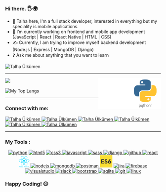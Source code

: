 ### Hi there. 🖐🌍

- 🚀 Talha here, I'm a full stack developer, interested in everything but my speciality is mobile applications. 
- 💪 I’m currently working on frontend and mobile app development (JavaScript | React | React Native | HTML | CSS)
- ✍ Currently, I am trying to improve myself backend development (Node.js | Express | MongoDB | Django)
- ❓   Ask me about anything that you want to learn

<!--[![GitHub Follow Badge](https://github.com/Talha-35?tab=followers)](https://github.com/Talha-35)-->

<p align="left"> <img src="https://komarev.com/ghpvc/?username=Talha-35" alt="Talha Ülkümen" /> </p>
<hr>
<p float="center">
  <img  src="https://github-readme-stats.vercel.app/api?username=Talha-35&show_icons=true&theme=radical" />
  <img src="./all.gif" alt="react-native" width="20%" height="20%" align="right">
  <img src="./react.gif" alt="react-native" width="20%" height="20%" align="right">  
</p>

<img  src="https://github-readme-stats.vercel.app/api/top-langs/?username=Talha-35&layout=compact&hide=html,css" alt="My Top Langs" />
  
<hr>


### Connect with me:

<a href="https://medium.com/@tlh.34.bd" target="_blank">
    <img src="https://img.shields.io/badge/%20-medium-black" alt="Talha Ülkümen">
</a>
<a href="https://twitter.com" target="_blank">
    <img src="https://img.shields.io/badge/%20-twitter-%231DA1F2" alt="Talha Ülkümen">
</a>
<a href="https://www.instagram.com" target="_blank">
    <img src="https://img.shields.io/badge/%20-instagram-fbad50" alt="Talha Ülkümen">
</a>
<a href="https://www.linkedin.com/in/talha-%C3%BClk%C3%BCmen-4854391b8/" target="_blank">
    <img src="https://img.shields.io/badge/%20-linkedin-0072b1" alt="Talha Ülkümen">
</a>
<a href="mailto:tlh.34.bd@gmail.com" target="_blank">
    <img src="https://img.shields.io/badge/%20-gmail-B23121" alt="Talha Ülkümen">
</a>
<a href="https://www.facebook.com" target="_blank">
    <img src="https://img.shields.io/badge/%20-facebook-informational" alt="Talha Ülkümen">
</a>

<hr>

### My Tools :
<p align="center">
<!--✨--><a href="https://www.python.org/" target="_blank"> <img src="https://devicons.github.io/devicon/devicon.git/icons/python/python-original.svg" alt="python" width="40" height="40"/></a> <!--✨--><a href="https://www.w3schools.com/html/" target="_blank"> <img src="https://devicons.github.io/devicon/devicon.git/icons/html5/html5-original-wordmark.svg" alt="html5" width="40" height="40"/></a> <!--✨--><a href="https://www.w3schools.com/css/" target="_blank"> <img src="https://devicons.github.io/devicon/devicon.git/icons/css3/css3-original-wordmark.svg" alt="css3" width="40" height="40"/> </a> <!--✨--><a href="https://developer.mozilla.org/en-US/docs/Web/JavaScript" target="_blank"> <img src="https://devicons.github.io/devicon/devicon.git/icons/javascript/javascript-original.svg" alt="javascript" width="40" height="40"/> </a> <!--✨--><a href="https://sass-lang.com" target="_blank"> <img src="https://devicons.github.io/devicon/devicon.git/icons/sass/sass-original.svg" alt="sass" width="40" height="40"/> </a> <!--✨--><a href="https://www.djangoproject.com/" target="_blank"> <img src="https://devicon.dev/devicon.git/icons/django/django-original.svg" alt="django" height="40"/> </a> <!--✨--><a href="https://github.com/serdardurmus" target="_blank"> <img src="https://devicon.dev/devicon.git/icons/github/github-original.svg" alt="github" width="40" height="40"/> </a> <!--✨--><a href="https://reactjs.org/" target="_blank"> <img src="https://devicons.github.io/devicon/devicon.git/icons/react/react-original-wordmark.svg" alt="react" width="40" height="40"/> </a> <!--✨--><a href="https://reactnative.dev/" target="_blank"> <img src="./reactn.png" alt="reactnative" height="40"/> </a> <!--✨--><a href="https://nodejs.org" target="_blank"> <img src="https://devicons.github.io/devicon/devicon.git/icons/nodejs/nodejs-original.svg" alt="nodejs" width="40" height="40"/> </a> <!--✨--><a href="https://www.mongodb.com/" target="_blank"> <img src="https://devicons.github.io/devicon/devicon.git/icons/mongodb/mongodb-original.svg" alt="mongodb" width="40" height="40"/> </a> <!--✨--><a href="https://postman.com" target="_blank"> <img src="https://www.vectorlogo.zone/logos/getpostman/getpostman-icon.svg" alt="postman" width="40" height="40"/> </a> <!--✨--><a href="https://www.w3schools.com/js/js_es6.asp" target="_blank"><img src="./es6.jpg" width="40" height="40" alt = "es6" ></a> <!--✨--><a href="https://www.atlassian.com/software/jira" target="_blank"> <img src="https://iconape.com/wp-content/files/ew/71098/svg/jira-3.svg" alt="jira" width="40" height="40"/> </a> <!--✨--><a href="https://firebase.google.com/" target="_blank"> <img src="https://www.vectorlogo.zone/logos/firebase/firebase-icon.svg" alt="firebase" width="40" height="40"/> </a> <!--✨--><a href="https://code.visualstudio.com/" target="_blank"> <img src="https://cdn.worldvectorlogo.com/logos/visual-studio-code-1.svg" alt="visualstudio" width="40" height="40"/> </a> <!--✨--><a href="https://slack.com/intl/en-no/" target="_blank"> <img src="https://cdn.worldvectorlogo.com/logos/slack-new-logo.svg" alt="slack" width="40" height="40"/> </a> <!--✨--><a href="https://getbootstrap.com" target="_blank"> <img src="https://devicons.github.io/devicon/devicon.git/icons/bootstrap/bootstrap-plain.svg" alt="bootstrap" width="40" height="40"/> </a> <!--✨--><a href="https://www.sqlite.org/index.html" target="_blank"> <img src="https://cdn.worldvectorlogo.com/logos/sqlite.svg" alt="sqlite" height="40"/> </a> <!--✨--><a href="https://git-scm.com/" target="_blank"> <img src="https://www.vectorlogo.zone/logos/git-scm/git-scm-icon.svg" alt="git" width="40" height="40"/> </a> <!--✨--><a href="https://www.linux.org/" target="_blank"> <img src="https://devicons.github.io/devicon/devicon.git/icons/linux/linux-original.svg" alt="linux" width="40" height="40"/> </a>
</p>

### Happy Coding! 😊

<!--
**serdardurmus/serdardurmus** is a ✨ _special_ ✨ repository because its `README.md` (this file) appears on your GitHub profile.

Here are some ideas to get you started:

- 🔭 I’m currently working on ...
- 🌱 I’m currently learning ...
- 👯 I’m looking to collaborate on ...
- 🤔 I’m looking for help with ...
- 💬 Ask me about ...
- 📫 How to reach me: ...
- 😄 Pronouns: ...
- ⚡ Fun fact: ...
-->
